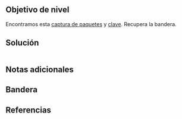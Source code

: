 ## Objetivo de nivel
Encontramos esta [captura de paquetes](https://jupiter.challenges.picoctf.org/static/fbf98e695555a2a48fe42c9a245de376/capture.pcap) y [clave](https://jupiter.challenges.picoctf.org/static/fbf98e695555a2a48fe42c9a245de376/picopico.key). Recupera la bandera.

## Solución
``` 

```

## Notas adicionales


## Bandera


## Referencias

